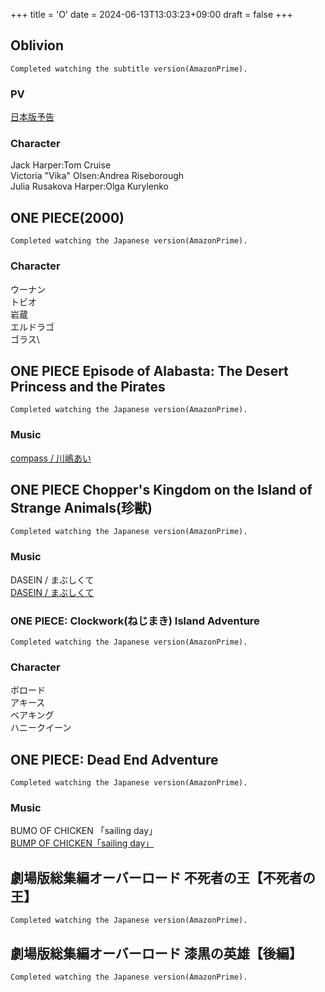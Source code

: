 +++
title = 'O'
date = 2024-06-13T13:03:23+09:00
draft = false
+++


## Oblivion
```
Completed watching the subtitle version(AmazonPrime).
```  

### PV
[日本版予告](https://youtu.be/ozmHiWa91Xs)

### Character
Jack Harper:Tom Cruise\
Victoria "Vika" Olsen:Andrea Riseborough\
Julia Rusakova Harper:Olga Kurylenko

  
## ONE PIECE(2000)
```
Completed watching the Japanese version(AmazonPrime).
```

### Character
ウーナン\
トビオ\
岩蔵\
エルドラゴ\
ゴラス\
  
## ONE PIECE Episode of Alabasta: The Desert Princess and the Pirates 
```
Completed watching the Japanese version(AmazonPrime).
```
  
### Music
[compass / 川嶋あい](https://www.youtube.com/watch?v=2STEQsyZDJA)

  
  

## ONE PIECE Chopper's Kingdom on the Island of Strange Animals(珍獣)
```
Completed watching the Japanese version(AmazonPrime).
```

### Music
DASEIN / まぶしくて\
[DASEIN / まぶしくて](https://www.youtube.com/watch?v=Os17Y1E7JD8)


### ONE PIECE: Clockwork(ねじまき) Island Adventure
```
Completed watching the Japanese version(AmazonPrime).

```

### Character
ボロード\
アキース\
ベアキング\
ハニークイーン

## ONE PIECE: Dead End Adventure
```
Completed watching the Japanese version(AmazonPrime).
```
### Music
BUMO OF CHICKEN 「sailing day」\
[BUMP OF CHICKEN「sailing day」 ](https://www.youtube.com/watch?v=F9L7QAL5m5g)

## 劇場版総集編オーバーロード 不死者の王【不死者の王】
```
Completed watching the Japanese version(AmazonPrime).
```

## 劇場版総集編オーバーロード 漆黒の英雄【後編】
```
Completed watching the Japanese version(AmazonPrime).
```
